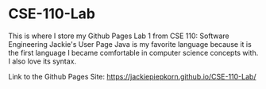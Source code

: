 # CSE-110-Lab
This is where I store my Github Pages Lab 1 from CSE 110: Software Engineering
Jackie's User Page
Java is my favorite language because it is the first language I became
comfortable in computer science concepts with. I also love its syntax.

Link to the Github Pages Site: https://jackiepiepkorn.github.io/CSE-110-Lab/
